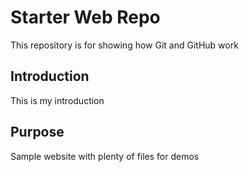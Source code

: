# Starter Web Repo

This repository is for showing how Git and GitHub work

## Introduction
This is my introduction

## Purpose

Sample website with plenty of files for demos